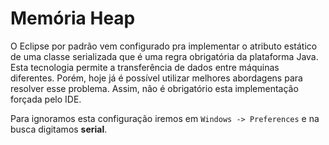 # Memória Heap
O Eclipse por padrão vem configurado pra implementar o atributo estático de uma classe serializada que é uma regra obrigatória da plataforma Java. Esta tecnologia permite a transferência de dados entre máquinas diferentes. Porém, hoje já é possível utilizar melhores abordagens para resolver esse problema. Assim, não é obrigatório esta implementação forçada pelo IDE.

Para ignoramos esta configuração iremos em ``Windows -> Preferences`` e na busca digitamos **serial**.